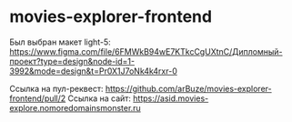 # movies-explorer-frontend

Был выбран макет light-5: https://www.figma.com/file/6FMWkB94wE7KTkcCgUXtnC/Дипломный-проект?type=design&node-id=1-3992&mode=design&t=Pr0X1J7oNk4k4rxr-0

Ссылка на пул-реквест: https://github.com/arBuze/movies-explorer-frontend/pull/2
Ссылка на сайт: https://asid.movies-explore.nomoredomainsmonster.ru

